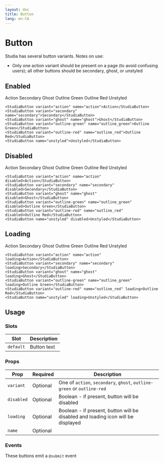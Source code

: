 ```yaml
---
layout: doc
title: Button
lang: en-CA
---
```

<script setup>
import StudiaButton from '../../src/components/StudiaButton.vue'
</script>

# Button

Studia has several button variants. Notes on use:
* Only one action variant should be present on a page (to avoid confusing users); all other buttons should be secondary, ghost, or unstyled

## Enabled
<StudiaButton variant="action" name="action">Action</StudiaButton>
<StudiaButton variant="secondary" name="secondary">Secondary</StudiaButton>
<StudiaButton variant="ghost" name="ghost">Ghost</StudiaButton>
<StudiaButton variant="outline-green" name="outline_green">Outline Green</StudiaButton>
<StudiaButton variant="outline-red" name="outline_red">Outline Red</StudiaButton>
<StudiaButton name="unstyled">Unstyled</StudiaButton>
```vue
<StudiaButton variant="action" name="action">Action</StudiaButton>
<StudiaButton variant="secondary" name="secondary">Secondary</StudiaButton>
<StudiaButton variant="ghost" name="ghost">Ghost</StudiaButton>
<StudiaButton variant="outline-green" name="outline_green">Outline Green</StudiaButton>
<StudiaButton variant="outline-red" name="outline_red">Outline Red</StudiaButton>
<StudiaButton name="unstyled">Unstyled</StudiaButton>
```

## Disabled
<StudiaButton variant="action" name="action" disabled>Action</StudiaButton>
<StudiaButton variant="secondary" name="secondary" disabled>Secondary</StudiaButton>
<StudiaButton variant="ghost" name="ghost" disabled>Ghost</StudiaButton>
<StudiaButton variant="outline-green" name="outline_green" disabled>Outline Green</StudiaButton>
<StudiaButton variant="outline-red" name="outline_red" disabled>Outline Red</StudiaButton>
<StudiaButton name="unstyled" disabled>Unstyled</StudiaButton>
```vue
<StudiaButton variant="action" name="action" disabled>Action</StudiaButton>
<StudiaButton variant="secondary" name="secondary" disabled>Secondary</StudiaButton>
<StudiaButton variant="ghost" name="ghost" disabled>Ghost</StudiaButton>
<StudiaButton variant="outline-green" name="outline_green" disabled>Outline Green</StudiaButton>
<StudiaButton variant="outline-red" name="outline_red" disabled>Outline Red</StudiaButton>
<StudiaButton name="unstyled" disabled>Unstyled</StudiaButton>
```

## Loading
<StudiaButton variant="action" name="action" loading>Action</StudiaButton>
<StudiaButton variant="secondary" name="secondary" loading>Secondary</StudiaButton>
<StudiaButton variant="ghost" name="ghost" loading>Ghost</StudiaButton>
<StudiaButton variant="outline-green" name="outline_green" loading>Outline Green</StudiaButton>
<StudiaButton variant="outline-red" name="outline_red" loading>Outline Red</StudiaButton>
<StudiaButton name="unstyled" loading>Unstyled</StudiaButton>
```vue
<StudiaButton variant="action" name="action" loading>Action</StudiaButton>
<StudiaButton variant="secondary" name="secondary" loading>Secondary</StudiaButton>
<StudiaButton variant="ghost" name="ghost" loading>Ghost</StudiaButton>
<StudiaButton variant="outline-green" name="outline_green" loading>Outline Green</StudiaButton>
<StudiaButton variant="outline-red" name="outline_red" loading>Outline Red</StudiaButton>
<StudiaButton name="unstyled" loading>Unstyled</StudiaButton>
```

## Usage
### Slots
| Slot      | Description |
|-----------|-------------|
| `default` | Button text |

### Props
| Prop       | Required | Description                                                                      |
|------------|----------|----------------------------------------------------------------------------------|
| `variant`  | Optional | One of `action`, `secondary`, `ghost`, `outline-green` or `outline-red`          |
| `disabled` | Optional | Boolean - if present, button will be disabled                                    |
| `loading`  | Optional | Boolean - if present, button will be disabled and loading icon will be displayed |
| `name`     | Optional |                                                                                  |

### Events
These buttons emit a `@submit` event